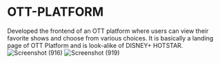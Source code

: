 # OTT-PLATFORM
Developed the frontend of an OTT platform where users can view their favorite shows and choose from various choices.
It is basically a landing page of OTT Platform and is look-alike of DISNEY+ HOTSTAR.
![Screenshot (916)](https://user-images.githubusercontent.com/56477248/183257715-bd518f39-2f16-407f-a761-34d5cfeb8080.png)
![Screenshot (919)](https://user-images.githubusercontent.com/56477248/183257731-bf876543-3070-4c34-b555-30f99197fa77.png)
